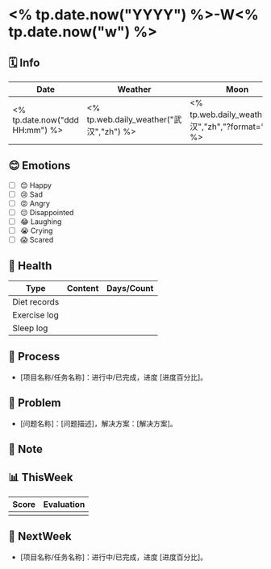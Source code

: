 # <% tp.date.now("YYYY") %>-W<% tp.date.now("w") %>

## 🗓️ Info

| Date                           | Weather                                 | Moon                                                 |
| ------------------------------ | --------------------------------------- | ---------------------------------------------------- |
| <% tp.date.now("ddd HH:mm") %> | <% tp.web.daily_weather("武汉","zh") %> | <% tp.web.daily_weather("武汉","zh","?format=%m") %> |

## 😊 Emotions

- [ ] 😊 Happy
- [ ] 😢 Sad
- [ ] 😡 Angry
- [ ] 😔 Disappointed
- [ ] 😂 Laughing
- [ ] 😭 Crying
- [ ] 😱 Scared

## 🍎 Health

| Type         | Content | Days/Count |
| ------------ | ------- | ---------- |
| Diet records |         |            |
| Exercise log |         |            |
| Sleep log    |         |            |

## 🚀 Process

- [项目名称/任务名称]：进行中/已完成，进度 [进度百分比]。

## 🚧 Problem

- [问题名称]：[问题描述]，解决方案：[解决方案]。

## 📝 Note

## 📊 ThisWeek

| Score | Evaluation |
| ----- | ---------- |
|       |            |

## 🎯 NextWeek

- [项目名称/任务名称]：进行中/已完成，进度 [进度百分比]。
